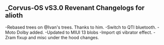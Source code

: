 ## _Corvus-OS vS3.0 Revenant Changelogs for alioth
-Rebased trees on @Ivan's trees. Thanks to him. 
-Switch to QTI bluetooth. 
-Moto Dolby added. 
-Updated to MIUI 13 blobs 
-Import qti vibrator effect. 
-Zram fixup and misc under the hood changes.
